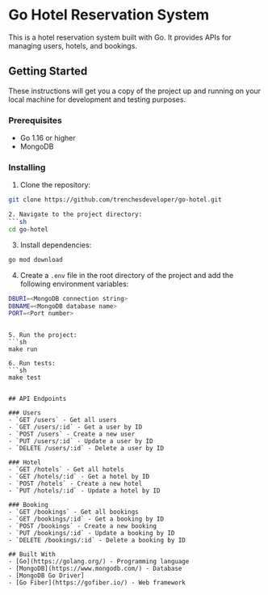 # Go Hotel Reservation System

This is a hotel reservation system built with Go. It provides APIs for managing users, hotels, and bookings.

## Getting Started

These instructions will get you a copy of the project up and running on your local machine for development and testing purposes.

### Prerequisites

- Go 1.16 or higher
- MongoDB

### Installing

1. Clone the repository:
```sh
git clone https://github.com/trenchesdeveloper/go-hotel.git

2. Navigate to the project directory:
```sh
cd go-hotel
```

3. Install dependencies:
```sh
go mod download
```

4. Create a `.env` file in the root directory of the project and add the following environment variables:
```sh
DBURI=<MongoDB connection string>
DBNAME=<MongoDB database name>
PORT=<Port number>
```
```

5. Run the project:
```sh
make run
```
```
6. Run tests:
```sh
make test
```
```

## API Endpoints

### Users
- `GET /users` - Get all users
- `GET /users/:id` - Get a user by ID
- `POST /users` - Create a new user
- `PUT /users/:id` - Update a user by ID
- `DELETE /users/:id` - Delete a user by ID

### Hotel
- `GET /hotels` - Get all hotels
- `GET /hotels/:id` - Get a hotel by ID
- `POST /hotels` - Create a new hotel
- `PUT /hotels/:id` - Update a hotel by ID

### Booking
- `GET /bookings` - Get all bookings
- `GET /bookings/:id` - Get a booking by ID
- `POST /bookings` - Create a new booking
- `PUT /bookings/:id` - Update a booking by ID
- `DELETE /bookings/:id` - Delete a booking by ID

## Built With
- [Go](https://golang.org/) - Programming language
- [MongoDB](https://www.mongodb.com/) - Database
- [MongoDB Go Driver]
- [Go Fiber](https://gofiber.io/) - Web framework